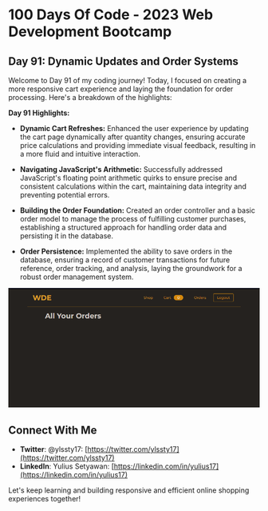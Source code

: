 # 100 Days Of Code - 2023 Web Development Bootcamp

## Day 91: Dynamic Updates and Order Systems

Welcome to Day 91 of my coding journey! Today, I focused on creating a more responsive cart experience and laying the foundation for order processing. Here's a breakdown of the highlights:

**Day 91 Highlights:**

* **Dynamic Cart Refreshes:** Enhanced the user experience by updating the cart page dynamically after quantity changes, ensuring accurate price calculations and providing immediate visual feedback, resulting in a more fluid and intuitive interaction.

* **Navigating JavaScript's Arithmetic:** Successfully addressed JavaScript's floating point arithmetic quirks to ensure precise and consistent calculations within the cart, maintaining data integrity and preventing potential errors.

* **Building the Order Foundation:** Created an order controller and a basic order model to manage the process of fulfilling customer purchases, establishing a structured approach for handling order data and persisting it in the database.

* **Order Persistence:** Implemented the ability to save orders in the database, ensuring a record of customer transactions for future reference, order tracking, and analysis, laying the groundwork for a robust order management system.

![Day 91 Preview](preview.png)

## Connect With Me

- **Twitter**: @ylssty17: [https://twitter.com/ylssty17](https://twitter.com/ylssty17)
- **LinkedIn**: Yulius Setyawan: [https://linkedin.com/in/yulius17](https://linkedin.com/in/yulius17)

Let's keep learning and building responsive and efficient online shopping experiences together!

